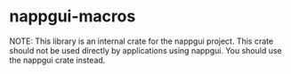 # nappgui-macros

NOTE: This library is an internal crate for the nappgui project. This crate should not be used directly by applications using nappgui. You should use the nappgui crate instead.
